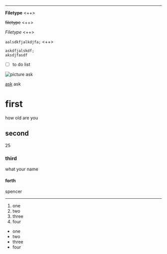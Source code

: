 ---

**Filetype** <++>

~~filetype~~ <++>

*Filetype* <++>

`aalsdkfjalkdjfa;` <++>

```alskdfalsdf
askdfjalskdf;
aksdjfasdf
```

- [ ] to do list

![picture](alskdjfaskd) ask

[ask](aslkdfjakdf) ask

# first
how old are you

## second
25

### third
what your name

#### forth
spencer


--------


1. one
2. two
3. three
4. four

- one
- two
- three
- four

